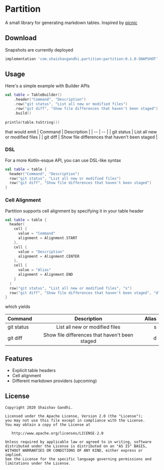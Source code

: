 # Partition

A small library for generating markdown tables. Inspired by [picnic](https://github.com/JakeWharton/picnic)

## Download

Snapshots are currently deployed

```groovy
implementation 'com.shaishavgandhi.partition:partition:0.1.0-SNAPSHOT'
```

## Usage

Here's a simple example with Builder APIs
```kotlin
val table = TableBuilder()
    .header("Command", "Description")
    .row("git status", "List all new or modified files")
    .row("git diff", "Show file differences that haven't been staged")
    .build()
    
println(table.toString())
```
that would emit
| Command | Description |
| -- | -- |
| git status | List all new or modified files |
| git diff | Show file differences that haven't been staged |

### DSL

For a more Kotlin-esque API, you can use DSL-like syntax
```kotlin
val table = table {
  header("Command", "Description")
  row("git status", "List all new or modified files")
  row("git diff", "Show file differences that haven't been staged")
}
```

### Cell Alignment

Partition supports cell alignment by specifying it in your table header
```kotlin
val table = table {
  header(
    cell {
      value = "Command"
      alignment = Alignment.START
    },
    cell {
      value = "Description"
      alignment = Alignment.CENTER
    },
    cell {
      value = "Alias"
      alignment = Alignment.END
    }
  )
  row("git status", "List all new or modified files", "s")
  row("git diff", "Show file differences that haven't been staged", "d")
}
```
which yields

| Command | Description | Alias |
| :-- | :--: | --: |
| git status | List all new or modified files | s |
| git diff | Show file differences that haven't been staged | d |

## Features

* Explicit table headers
* Cell alignment
* Different markdown providers (upcoming)

## License

```
Copyright 2020 Shaishav Gandhi.

Licensed under the Apache License, Version 2.0 (the "License");
you may not use this file except in compliance with the License.
You may obtain a copy of the License at

   http://www.apache.org/licenses/LICENSE-2.0

Unless required by applicable law or agreed to in writing, software
distributed under the License is distributed on an "AS IS" BASIS,
WITHOUT WARRANTIES OR CONDITIONS OF ANY KIND, either express or implied.
See the License for the specific language governing permissions and
limitations under the License.
```
